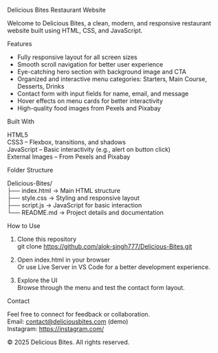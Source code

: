 Delicious Bites Restaurant Website

Welcome to Delicious Bites, a clean, modern, and responsive restaurant website built using HTML, CSS, and JavaScript.

Features

- Fully responsive layout for all screen sizes  
- Smooth scroll navigation for better user experience  
- Eye-catching hero section with background image and CTA  
- Organized and interactive menu categories: Starters, Main Course, Desserts, Drinks  
- Contact form with input fields for name, email, and message  
- Hover effects on menu cards for better interactivity  
- High-quality food images from Pexels and Pixabay  

Built With

HTML5  
CSS3 – Flexbox, transitions, and shadows  
JavaScript – Basic interactivity (e.g., alert on button click)  
External Images – From Pexels and Pixabay  

Folder Structure

Delicious-Bites/  
├── index.html       → Main HTML structure  
├── style.css        → Styling and responsive layout  
├── script.js        → JavaScript for basic interaction  
└── README.md        → Project details and documentation  

How to Use

1. Clone this repository  
   git clone https://github.com/alok-singh777/Delicious-Bites.git  

2. Open index.html in your browser  
   Or use Live Server in VS Code for a better development experience.  

3. Explore the UI  
   Browse through the menu and test the contact form layout.  

Contact

Feel free to connect for feedback or collaboration.  
Email: contact@deliciousbites.com (demo)  
Instagram: https://instagram.com/

© 2025 Delicious Bites. All rights reserved.
